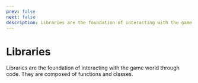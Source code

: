 ```yaml
---
prev: false
next: false
description: Libraries are the foundation of interacting with the game world through code.
---
```


# Libraries

Libraries are the foundation of interacting with the game world through code. They are composed of functions and classes.
